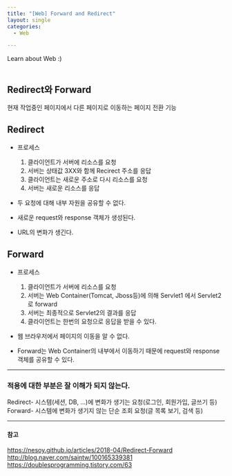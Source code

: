 ```yaml
---
title: "[Web] Forward and Redirect"
layout: single
categories:
  - Web

---
```


Learn about Web :)  
    &nbsp;&nbsp;  
    
     

## Redirect와 Forward
현재 작업중인 페이지에서 다른 페이지로 이동하는 페이지 전환 기능

## Redirect
- 프로세스
    1) 클라이언트가 서버에 리소스를 요청
    2) 서버는 상태값 3XX와 함께 Recirect 주소를 응답
    3) 클라이언트는 새로운 주소로 다시 리소스를 요청
    4) 서버는 새로운 리소스를 응답

- 두 요청에 대해 내부 자원을 공유할 수 없다.
- 새로운 request와 response 객체가 생성된다. 
- URL의 변화가 생긴다.

## Forward
- 프로세스
    1) 클라이언트가 서버에 리소스를 요청
    2) 서버는 Web Container(Tomcat, Jboss등)에 의해 Servlet1 에서 Servlet2로 forward
    3) 서버는 최종적으로 Servlet2의 결과를 응답
    4) 클라이언트는 한번의 요청으로 응답을 받을 수 있다.

- 웹 브라우저에서 페이지의 이동을 알 수 없다. 
- Forward는 Web Container의 내부에서 이동하기 때문에 request와 response 객체를 공유할 수 있다. 

***

### 적용에 대한 부분은 잘 이해가 되지 않는다.
Redirect- 시스템(세션, DB, ...)에 변화가 생기는 요청(로그인, 회원가입, 글쓰기 등)   
Forward- 시스템에 변화가 생기지 않는 단순 조회 요청(글 목록 보기, 검색 등)    

***

#### 참고

https://nesoy.github.io/articles/2018-04/Redirect-Forward  
http://blog.naver.com/saintw/100165339381  
https://doublesprogramming.tistory.com/63  
 



